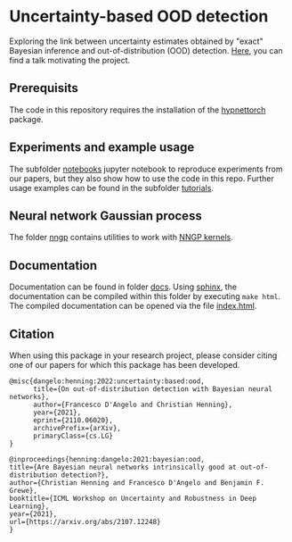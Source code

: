 # Uncertainty-based OOD detection

Exploring the link between uncertainty estimates obtained by "exact" Bayesian inference and out-of-distribution (OOD) detection. [Here](https://slideslive.at/38962915/are-bayesian-neural-networks-intrinsically-good-at-outofdistribution-detection), you can find a talk motivating the project.

## Prerequisits

The code in this repository requires the installation of the [hypnettorch](https://github.com/chrhenning/hypnettorch) package.

## Experiments and example usage

The subfolder [notebooks](notebooks) jupyter notebook to reproduce experiments from our papers, but they also show how to use the code in this repo. Further usage examples can be found in the subfolder [tutorials](tutorials).

## Neural network Gaussian process

The folder [nngp](nngp) contains utilities to work with [NNGP kernels](https://arxiv.org/abs/1711.00165).

## Documentation

Documentation can be found in folder [docs](docs). Using [sphinx](https://www.sphinx-doc.org/en/master/usage/quickstart.html), the documentation can be compiled within this folder by executing ``make html``. The compiled documentation can be opened via the file [index.html](docs/html/index.html).

## Citation

When using this package in your research project, please consider citing one of our papers for which this package has been developed.

```
@misc{dangelo:henning:2022:uncertainty:based:ood,
      title={On out-of-distribution detection with Bayesian neural networks}, 
      author={Francesco D'Angelo and Christian Henning},
      year={2021},
      eprint={2110.06020},
      archivePrefix={arXiv},
      primaryClass={cs.LG}
}
```

```
@inproceedings{henning:dangelo:2021:bayesian:ood,
title={Are Bayesian neural networks intrinsically good at out-of-distribution detection?},
author={Christian Henning and Francesco D'Angelo and Benjamin F. Grewe},
booktitle={ICML Workshop on Uncertainty and Robustness in Deep Learning},
year={2021},
url={https://arxiv.org/abs/2107.12248}
}
```
